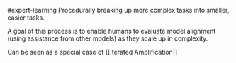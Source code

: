 #expert-learning
Procedurally breaking up more complex tasks into smaller, easier tasks. 

A goal of this process is to enable humans to evaluate model alignment (using assistance from other models) as they scale up in complexity. 

Can be seen as a special case of [[Iterated Amplification]]